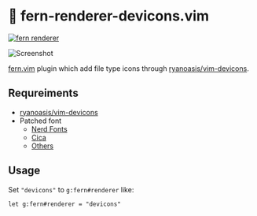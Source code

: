 # 🌿 fern-renderer-devicons.vim

[![fern renderer](https://img.shields.io/badge/🌿%20fern-plugin-yellowgreen)](https://github.com/lambdalisue/fern.vim)

![Screenshot](https://user-images.githubusercontent.com/546312/73591466-0b63e980-4532-11ea-89a6-c289455b4168.png)

[fern.vim](https://github.com/lambdalisue/fern) plugin which add file type icons through [ryanoasis/vim-devicons](https://github.com/ryanoasis/vim-devicons).

## Requreiments

- [ryanoasis/vim-devicons](https://github.com/ryanosis/vim-devicons)
- Patched font
  - [Nerd Fonts](https://www.nerdfonts.com/)
  - [Cica](https://github.com/miiton/Cica)
  - [Others](https://github.com/ryanoasis/nerd-fonts#patched-fonts)

## Usage

Set `"devicons"` to `g:fern#renderer` like:

```vim
let g:fern#renderer = "devicons"
```
